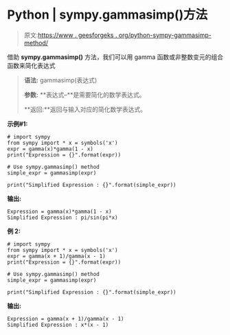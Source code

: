 # Python | sympy.gammasimp()方法

> 原文:[https://www . geesforgeks . org/python-sympy-gammasimp-method/](https://www.geeksforgeeks.org/python-sympy-gammasimp-method/)

借助 **sympy.gammasimp()** 方法，我们可以用 gamma 函数或非整数变元的组合函数来简化表达式

> **语法:** gammasimp(表达式)
> 
> **参数:**
> **表达式–**是需要简化的数学表达式。
> 
> **返回:**返回与输入对应的简化数学表达式。

**示例#1:**

```
# import sympy 
from sympy import * x = symbols('x')
expr = gamma(x)*gamma(1 - x)
print("Expression = {}".format(expr))

# Use sympy.gammasimp() method 
simple_expr = gammasimp(expr)  

print("Simplified Expression : {}".format(simple_expr))  
```

**输出:**

```
Expression = gamma(x)*gamma(1 - x)
Simplified Expression : pi/sin(pi*x)

```

**例 2:**

```
# import sympy 
from sympy import * x = symbols('x')
expr = gamma(x + 1)/gamma(x - 1)
print("Expression = {}".format(expr))

# Use sympy.gammasimp() method 
simple_expr = gammasimp(expr)  

print("Simplified Expression : {}".format(simple_expr))  
```

**输出:**

```
Expression = gamma(x + 1)/gamma(x - 1)
Simplified Expression : x*(x - 1)

```